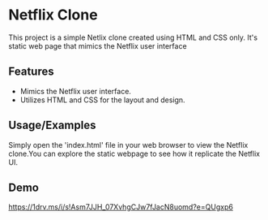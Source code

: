 # Netflix Clone

This project is a simple Netlix clone created using HTML and CSS only. It's static web page that mimics the Netflix user interface


## Features
- Mimics the Netflix user interface.
- Utilizes HTML and CSS for the layout and design.


## Usage/Examples
Simply open the 'index.html' file in your web browser to view the Netflix clone.You can explore the static webpage to see how it replicate the Netflix UI.

## Demo

https://1drv.ms/i/s!Asm7JJH_07XvhgCJw7fJacN8uomd?e=QUgxp6

